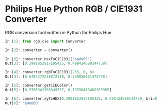 # Philips Hue Python RGB / CIE1931 Converter

RGB conversion tool written in Python for Philips Hue.

```python
In [1]: from rgb_cie import Converter

In [2]: converter = Converter()
		
In [3]: converter.hexToCIE1931('bada55')
Out[3]: [0.3991853917195425, 0.498424689144739]

In [4]: converter.rgbToCIE1931(255, 0, 0)
Out[4]: [0.6484272236872118, 0.330856101472778]

In [5]: converter.getCIEColor()
Out[5]: [0.3706941388849757, 0.19786410488389355]

In [6]: converter.xyToHEX(0.3991853917195425, 0.498424689144739, bri=0.8)
Out[6]: 'e9e860'
```
